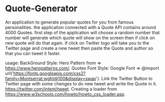 # Quote-Generator

An application to generate popular quotes for you from famous personalities.
the application connected with a Quote API contains around 4000 Quotes. 
first step of the application will choose a random number that number will 
generate which quote will show on the screen then if click on new quote will do that again. 
if click on Twitter logo will take you to the Twitter page and create a new tweet 
then paste the Quote and author so that you can tweet it faster.

usage:
BackGround Style: Hero Pattern from => https://www.heropatterns.com/.
Quotes Font Style: Google Font => @import url('https://fonts.googleapis.com/css2?family=Montserrat:wght@100&display=swap').
Link the Twitter Button to Twitter page with some chenges to do new tweet and write the Quote in it. https://twitter.com/intent/tweet.
Creating a loader from https://www.w3schools.com/howto/howto_css_loader.asp.
